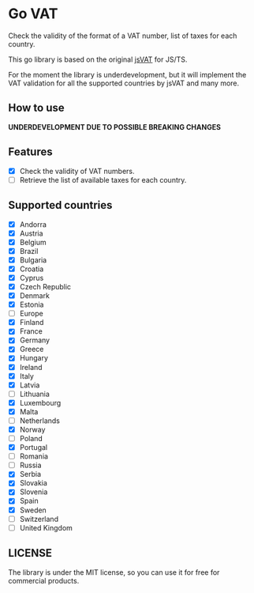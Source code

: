 # Go VAT

Check the validity of the format of a VAT number, list of taxes for each country.

This go library is based on the original [jsVAT](https://github.com/se-panfilov/jsvat) for JS/TS.

For the moment the library is underdevelopment, but it will implement the VAT validation for all the supported countries
by jsVAT and many more.

## How to use

**UNDERDEVELOPMENT DUE TO POSSIBLE BREAKING CHANGES**

## Features

- [x] Check the validity of VAT numbers.
- [ ] Retrieve the list of available taxes for each country.

## Supported countries

- [x] Andorra
- [x] Austria
- [x] Belgium
- [x] Brazil
- [x] Bulgaria
- [x] Croatia
- [x] Cyprus
- [x] Czech Republic
- [x] Denmark
- [x] Estonia
- [ ] Europe
- [x] Finland
- [x] France
- [x] Germany
- [x] Greece
- [x] Hungary
- [x] Ireland
- [x] Italy
- [x] Latvia
- [ ] Lithuania
- [x] Luxembourg
- [x] Malta
- [ ] Netherlands
- [x] Norway
- [ ] Poland
- [x] Portugal
- [ ] Romania
- [ ] Russia
- [x] Serbia
- [x] Slovakia
- [x] Slovenia
- [x] Spain
- [x] Sweden
- [ ] Switzerland
- [ ] United Kingdom

## LICENSE

The library is under the MIT license, so you can use it for free for commercial products.